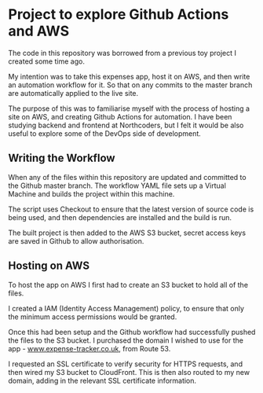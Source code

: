 # Project to explore Github Actions and AWS

The code in this repository was borrowed from a previous toy project I created some time ago.

My intention was to take this expenses app, host it on AWS, and then write an automation workflow for it.
So that on any commits to the master branch are automatically applied to the live site.

The purpose of this was to familiarise myself with the process of hosting a site on AWS, and creating Github Actions for automation. I have been studying backend and frontend at Northcoders, but I felt it would be also useful to explore some of the DevOps side of development.

## Writing the Workflow

When any of the files within this repository are updated and committed to the Github master branch. The workflow YAML file sets up a Virtual Machine and builds the project within this machine.

The script uses Checkout to ensure that the latest version of source code is being used,
and then dependencies are installed and the build is run.

The built project is then added to the AWS S3 bucket, secret access keys are saved in Github to allow authorisation.

## Hosting on AWS

To host the app on AWS I first had to create an S3 bucket to hold all of the files.

I created a IAM (Identity Access Management) policy, to ensure that only the minimum access permissions would be granted.

Once this had been setup and the Github workflow had successfully pushed the files to the S3 bucket. I purchased the domain I wished to use for the app - www.expense-tracker.co.uk, from Route 53.

I requested an SSL certificate to verify security for HTTPS requests, and then wired my S3 bucket to CloudFront. This is then also routed to my new domain, adding in the relevant SSL certificate information.

